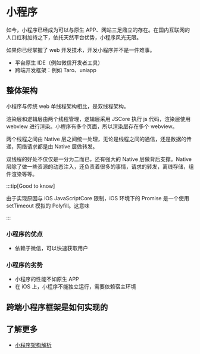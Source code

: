 # 小程序

如今，小程序已经成为可以与原生 APP、网站三足鼎立的存在。在国内互联网的人口红利加持之下，依托天然平台优势，小程序风光无限。

如果你已经掌握了 web 开发技术，开发小程序并不是一件难事。

-   平台原生 IDE（例如微信开发者工具）
-   跨端开发框架：例如 Taro、uniapp

## 整体架构

小程序与传统 web 单线程架构相比，是双线程架构。

渲染层和逻辑层由两个线程管理，逻辑层采用 JSCore 执行 js 代码，渲染层使用 webview 进行渲染。小程序有多个页面，所以渲染层存在多个 webview。

两个线程之间由 Native 层之间统一处理，无论是线程之间的通信，还是数据的传递，网络请求都是由 Native 层做转发。

双线程的好处不仅仅是一分为二而已，还有强大的 Native 层做背后支撑。Native 层除了做一些资源的动态注入，还负责着很多的事情，请求的转发，离线存储，组件渲染等等。

:::tip[Good to know]

由于实现原因与 iOS JavaScriptCore 限制，iOS 环境下的 Promise 是一个使用 setTimeout 模拟的 Polyfill。这意味

:::

### 小程序的优点

-   依赖于微信，可以快速获取用户

### 小程序的劣势

-   小程序的性能不如原生 APP
-   在 iOS 上，小程序不能独立运行，需要依赖宿主环境

## 跨端小程序框架是如何实现的

## 了解更多

-   [小程序架构解析](https://juejin.cn/post/6976805521407868958)
